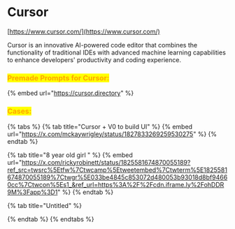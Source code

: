 # Cursor

[https://www.cursor.com/](https://www.cursor.com/)

Cursor is an innovative AI-powered code editor that combines the functionality of traditional IDEs with advanced machine learning capabilities to enhance developers' productivity and coding experience.



### <mark style="color:orange;">**Premade Prompts for Cursor:**</mark>

{% embed url="https://cursor.directory" %}

### <mark style="color:orange;">**Cases:**</mark>

{% tabs %}
{% tab title="Cursor + V0 to build UI" %}
{% embed url="https://x.com/mckaywrigley/status/1827833269259530275" %}
{% endtab %}

{% tab title="8 year old girl " %}
{% embed url="https://x.com/rickyrobinett/status/1825581674870055189?ref_src=twsrc%5Etfw%7Ctwcamp%5Etweetembed%7Ctwterm%5E1825581674870055189%7Ctwgr%5E033be4845c853072d480053b93018d8bf94660cc%7Ctwcon%5Es1_&ref_url=https%3A%2F%2Fcdn.iframe.ly%2FohDDR9M%3Fapp%3D1" %}
{% endtab %}

{% tab title="Untitled" %}

{% endtab %}
{% endtabs %}



